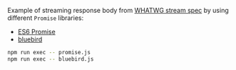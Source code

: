 Example of streaming response body from [WHATWG stream spec](https://github.com/whatwg/streams) by using different `Promise` libraries:

- [ES6 Promise](https://developer.mozilla.org/de/docs/Web/JavaScript/Reference/Global_Objects/Promise)
- [bluebird](https://github.com/petkaantonov/bluebird)

```bash
npm run exec -- promise.js
npm run exec -- bluebird.js
```
